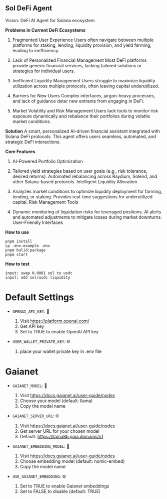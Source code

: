## Sol DeFi Agent

Vision: DeFi AI Agent for Solana ecosystem

**Problems in Current DeFi Ecosystems**
1. Fragmented User Experience
Users often navigate between multiple platforms for staking, lending, liquidity provision, and yield farming, leading to inefficiency.

1. Lack of Personalized Financial Management
Most DeFi platforms provide generic financial services, lacking tailored solutions or strategies for individual users.

1. Inefficient Liquidity Management
Users struggle to maximize liquidity utilization across multiple protocols, often leaving capital underutilized.

1. Barriers for New Users
Complex interfaces, jargon-heavy processes, and lack of guidance deter new entrants from engaging in DeFi.

1. Market Volatility and Risk Management
Users lack tools to monitor risk exposure dynamically and rebalance their portfolios during volatile market conditions.

**Solution**
A smart, personalized AI-driven financial assistant integrated with Solana DeFi protocols. This agent offers users seamless, automated, and strategic DeFi interactions.

**Core Features**
1. AI-Powered Portfolio Optimization

2. Tailored yield strategies based on user goals (e.g., risk tolerance, desired returns).
Automated rebalancing across Raydium, Solend, and other Solana-based protocols.
Intelligent Liquidity Allocation

3. Analyzes market conditions to optimize liquidity deployment for farming, lending, or staking.
Provides real-time suggestions for underutilized capital.
Risk Management Tools

4. Dynamic monitoring of liquidation risks for leveraged positions.
AI alerts and automated adjustments to mitigate losses during market downturns.
User-Friendly Interfaces

**How to use**
```
pnpm install
cp .env.example .env
pnpm bulid:package
pnpm start
```

**How to test**
```
input: swap 0.0001 sol to usdc
input: add sol/usdc liquidity
```

# Default Settings
- `OPENAI_API_KEY`: 🤖
  1. Visit https://platform.openai.com/
  2. Get API key
  3. Set to TRUE to enable OpenAI API key

- `USER_WALLET_PRIVATE_KEY`: 🌐
  1. place your wallet private key in .env file


# Gaianet
- `GAIANET_MODEL`: 🤖

  1. Visit https://docs.gaianet.ai/user-guide/nodes
  2. Choose your model (default: llama)
  3. Copy the model name

- `GAIANET_SERVER_URL`: 🌐

  1. Visit https://docs.gaianet.ai/user-guide/nodes
  2. Get server URL for your chosen model
  3. Default: https://llama8b.gaia.domains/v1

- `GAIANET_EMBEDDING_MODEL`: 🧬

  1. Visit https://docs.gaianet.ai/user-guide/nodes
  2. Choose embedding model (default: nomic-embed)
  3. Copy the model name

- `USE_GAIANET_EMBEDDING`: ⚙️

  1. Set to TRUE to enable Gaianet embeddings
  2. Set to FALSE to disable (default: TRUE)
